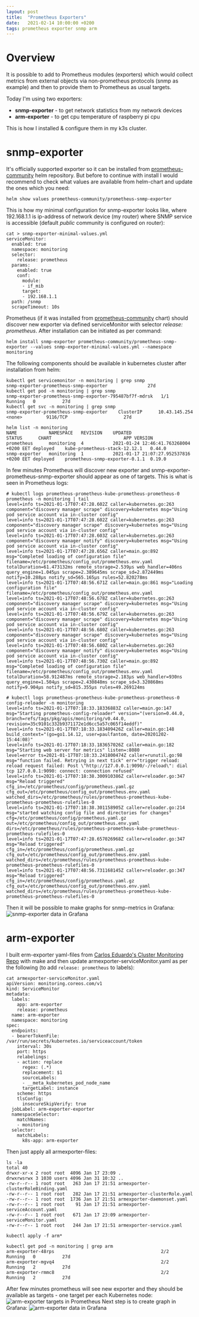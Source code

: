 ```yaml
---
layout: post
title:  "Prometheus Exporters"
date:   2021-02-14 10:00:00 +0200
tags: prometheus exporter snmp arm
---
```

# Overview
It is possible to add to Prometheus modules (exporters) which would collect metrics from external objects via non-prometheus protocols (snmp as example) and then to provide them to Prometheus as usual targets.

Today I'm using two exporters:
* __snmp-exporter__ - to get network statistics from my network devices
* __arm-exporter__ - to get cpu temperature of raspberry pi cpu

This is how I installed & configure them in my k3s cluster.

# snmp-exporter
It's officially supported exporter so it can be installed from [prometheus-community](https://prometheus-community.github.io/helm-charts/) helm repository. But before to continue with install I would recommend to check what values are available from helm-chart and update the ones which you need:
```
helm show values prometheus-community/prometheus-snmp-exporter
```
This is how my minimal configuration for snmp-exporter looks like, where 192.168.1.1 is ip-address of network device (my router) where SNMP service is accessible (default _public_ community is configured on router):
```
cat > snmp-exporter-minimal-values.yml
serviceMonitor:
  enabled: true
  namespace: monitoring
  selector:
    release: prometheus
  params:
    enabled: true
    conf:
      module:
      - if_mib
      target:
      - 192.168.1.1
  path: /snmp
  scrapeTimeout: 10s
```
Prometheus (if it was installed from [prometheus-community](https://prometheus-community.github.io/helm-charts/) chart) should discover new exporter via defined serviceMonitor with selector _release: prometheus_.
After installation can be initiated as per command:
```
helm install snmp-exporter prometheus-community/prometheus-snmp-exporter --values snmp-exporter-minimal-values.yml --namespace monitoring
```
The following components should be available in kubernetes cluster after installation from helm:
```
kubectl get servicemonitor -n monitoring | grep snmp
snmp-exporter-prometheus-snmp-exporter               27d
kubectl get pod -n monitoring | grep snmp
snmp-exporter-prometheus-snmp-exporter-795487bf7f-mdrsk   1/1     Running   0          27d
kubectl get svc -n monitoring | grep snmp
snmp-exporter-prometheus-snmp-exporter    ClusterIP      10.43.145.254   <none>         9116/TCP                     27d

helm list -n monitoring
NAME         	NAMESPACE 	REVISION	UPDATED                                	STATUS  	CHART                         	APP VERSION
prometheus   	monitoring	4       	2021-01-24 12:46:41.763268004 +0200 EET	deployed	kube-prometheus-stack-12.12.1 	0.44.0     
snmp-exporter	monitoring	1       	2021-01-17 21:07:27.952537816 +0200 EET	deployed	prometheus-snmp-exporter-0.1.1	0.19.0
```
In few minutes Prometheus will discover new exporter and snmp-exporter-prometheus-snmp-exporter should appear as one of targets. This is what is seen in Prometheus logs:
```
# kubectl logs prometheus-prometheus-kube-prometheus-prometheus-0 prometheus -n monitoring | tail
level=info ts=2021-01-17T07:47:28.602Z caller=kubernetes.go:263 component="discovery manager scrape" discovery=kubernetes msg="Using pod service account via in-cluster config"
level=info ts=2021-01-17T07:47:28.602Z caller=kubernetes.go:263 component="discovery manager scrape" discovery=kubernetes msg="Using pod service account via in-cluster config"
level=info ts=2021-01-17T07:47:28.603Z caller=kubernetes.go:263 component="discovery manager notify" discovery=kubernetes msg="Using pod service account via in-cluster config"
level=info ts=2021-01-17T07:47:28.656Z caller=main.go:892 msg="Completed loading of configuration file" filename=/etc/prometheus/config_out/prometheus.env.yaml totalDuration=61.473132ms remote_storage=2.539µs web_handler=406ns query_engine=1.045µs scrape=2.389645ms scrape_sd=2.872449ms notify=10.288µs notify_sd=565.165µs rules=52.820278ms
level=info ts=2021-01-17T07:48:56.671Z caller=main.go:861 msg="Loading configuration file" filename=/etc/prometheus/config_out/prometheus.env.yaml
level=info ts=2021-01-17T07:48:56.678Z caller=kubernetes.go:263 component="discovery manager scrape" discovery=kubernetes msg="Using pod service account via in-cluster config"
level=info ts=2021-01-17T07:48:56.679Z caller=kubernetes.go:263 component="discovery manager scrape" discovery=kubernetes msg="Using pod service account via in-cluster config"
level=info ts=2021-01-17T07:48:56.680Z caller=kubernetes.go:263 component="discovery manager scrape" discovery=kubernetes msg="Using pod service account via in-cluster config"
level=info ts=2021-01-17T07:48:56.680Z caller=kubernetes.go:263 component="discovery manager notify" discovery=kubernetes msg="Using pod service account via in-cluster config"
level=info ts=2021-01-17T07:48:56.730Z caller=main.go:892 msg="Completed loading of configuration file" filename=/etc/prometheus/config_out/prometheus.env.yaml totalDuration=58.912487ms remote_storage=2.183µs web_handler=930ns query_engine=1.504µs scrape=2.430848ms scrape_sd=3.320868ms notify=9.904µs notify_sd=815.355µs rules=49.269124ms

# kubectl logs prometheus-prometheus-kube-prometheus-prometheus-0 config-reloader -n monitoring
level=info ts=2021-01-17T07:18:33.18336883Z caller=main.go:147 msg="Starting prometheus-config-reloader" version="(version=0.44.0, branch=refs/tags/pkg/apis/monitoring/v0.44.0, revision=35c9101c332b9371172e1d6cc5a57c065f14eddf)"
level=info ts=2021-01-17T07:18:33.183409426Z caller=main.go:148 build_context="(go=go1.14.12, user=paulfantom, date=20201202-15:44:08)"
level=info ts=2021-01-17T07:18:33.183657026Z caller=main.go:182 msg="Starting web server for metrics" listen=:8080
level=error ts=2021-01-17T07:18:33.241800474Z caller=runutil.go:98 msg="function failed. Retrying in next tick" err="trigger reload: reload request failed: Post \"http://127.0.0.1:9090/-/reload\": dial tcp 127.0.0.1:9090: connect: connection refused"
level=info ts=2021-01-17T07:18:38.300910386Z caller=reloader.go:347 msg="Reload triggered" cfg_in=/etc/prometheus/config/prometheus.yaml.gz cfg_out=/etc/prometheus/config_out/prometheus.env.yaml watched_dirs=/etc/prometheus/rules/prometheus-prometheus-kube-prometheus-prometheus-rulefiles-0
level=info ts=2021-01-17T07:18:38.301158905Z caller=reloader.go:214 msg="started watching config file and directories for changes" cfg=/etc/prometheus/config/prometheus.yaml.gz out=/etc/prometheus/config_out/prometheus.env.yaml dirs=/etc/prometheus/rules/prometheus-prometheus-kube-prometheus-prometheus-rulefiles-0
level=info ts=2021-01-17T07:47:28.657026968Z caller=reloader.go:347 msg="Reload triggered" cfg_in=/etc/prometheus/config/prometheus.yaml.gz cfg_out=/etc/prometheus/config_out/prometheus.env.yaml watched_dirs=/etc/prometheus/rules/prometheus-prometheus-kube-prometheus-prometheus-rulefiles-0
level=info ts=2021-01-17T07:48:56.731168145Z caller=reloader.go:347 msg="Reload triggered" cfg_in=/etc/prometheus/config/prometheus.yaml.gz cfg_out=/etc/prometheus/config_out/prometheus.env.yaml watched_dirs=/etc/prometheus/rules/prometheus-prometheus-kube-prometheus-prometheus-rulefiles-0

```

Then it will be possible to make graphs for snmp-metrics in Grafana:
![snmp-exporter data in Grafana](/assets/snmp-exporter-grafana.png)

# arm-exporter
I built erm-exporter yaml-files from [Carlos Eduardo's Cluster Monitoring Repo](https://github.com/carlosedp/cluster-monitoring) with make and then update armexporter-serviceMonitor.yaml as per the following (to add `release: prometheus` to labels):
```
cat armexporter-serviceMonitor.yaml
apiVersion: monitoring.coreos.com/v1
kind: ServiceMonitor
metadata:
  labels:
    app: arm-exporter
    release: prometheus
  name: arm-exporter
  namespace: monitoring
spec:
  endpoints:
  - bearerTokenFile: /var/run/secrets/kubernetes.io/serviceaccount/token
    interval: 30s
    port: https
    relabelings:
    - action: replace
      regex: (.*)
      replacement: $1
      sourceLabels:
      - __meta_kubernetes_pod_node_name
      targetLabel: instance
    scheme: https
    tlsConfig:
      insecureSkipVerify: true
  jobLabel: arm-exporter-exporter
  namespaceSelector:
    matchNames:
    - monitoring
  selector:
    matchLabels:
      k8s-app: arm-exporter
```
Then just apply all armexporter-files:
```
ls -la
total 40
drwxr-xr-x 2 root root  4096 Jan 17 23:09 .
drwxrwsrwx 3 1030 users 4096 Jan 31 10:32 ..
-rw-r--r-- 1 root root   263 Jan 17 21:51 armexporter-clusterRoleBinding.yaml
-rw-r--r-- 1 root root   282 Jan 17 21:51 armexporter-clusterRole.yaml
-rw-r--r-- 1 root root  1736 Jan 17 21:51 armexporter-daemonset.yaml
-rw-r--r-- 1 root root    91 Jan 17 21:51 armexporter-serviceAccount.yaml
-rw-r--r-- 1 root root   671 Jan 17 23:09 armexporter-serviceMonitor.yaml
-rw-r--r-- 1 root root   244 Jan 17 21:51 armexporter-service.yaml

kubectl apply -f arm*

kubectl get pod -n monitoring | grep arm
arm-exporter-48rps                                        2/2     Running   0          27d
arm-exporter-mgvq4                                        2/2     Running   2          27d
arm-exporter-rmmc8                                        2/2     Running   2          27d
```
After few minutes prometheus will see new exporter and they should be available as targets - one target per each Kubernetes node:
![arm-exporter targets in Prometheus](/assets/arm-exporter-prometheus.png)
Next step is to create graph in Grafana:
![arm-exporter data in Grafana](/assets/arm-exporter-grafana.png)


